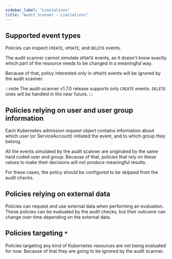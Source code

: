 ```yaml
---
sidebar_label: "Limitations"
title: "Audit Scanner - Limitations"
---
```


## Supported event types

Policies can inspect `CREATE`, `UPDATE`, and `DELETE` events.

The audit scanner cannot simulate `UPDATE` events, as it doesn't know exactly
which part of the resource needs to be changed in a meaningful way.

Because of that, policy interested only in `UPDATE` events will be ignored by
the audit scanner.

:::note
The audit-scanner v1.7.0 release supports only `CREATE` events. `DELETE` ones
will be handled in the near future.
:::

## Policies relying on user and user group information

Each Kubernetes admission request object contains information about which user
(or ServiceAccount) initiated the event, and to which group they belong.

All the events simulated by the audit scanner are originated by the same hard
coded user and group. Because of that, policies that rely on these values to
make their decisions will not produce meaningful results.

For these cases, the policy should be configured to be skipped from the audit
checks.

## Policies relying on external data

Policies can request and use external data when performing an evaluation. These
policies can be evaluated by the audit checks, but their outcome can change
over time depending on the external data.

## Policies targeting `*`

Policies targeting any kind of Kubernetes resources are not being evaluated for
now. Because of that they are going to be ignored by the audit scanner.
